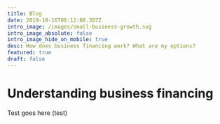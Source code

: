 ```yaml
---
title: Blog
date: 2019-10-16T06:12:08.307Z
intro_image: /images/small-business-growth.svg
intro_image_absolute: false
intro_image_hide_on_mobile: true
desc: How does business financing work? What are my options?
featured: true
draft: false
---
```

# Understanding business financing

Test goes here (test)
